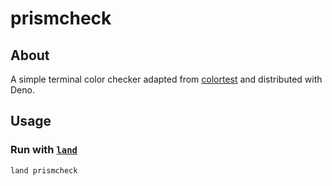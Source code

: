 # prismcheck

## About

A simple terminal color checker adapted from [colortest](https://github.com/pablopunk/colortest)
and distributed with Deno.

## Usage

### Run with [`land`](https://github.com/ije/land)

```console
land prismcheck
```
